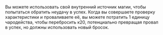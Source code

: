 Вы можете использовать свой внутренний источник магии, чтобы попытаться обратить неудачу в успех. Когда вы совершаете проверку характеристики и проваливаете её, вы можете потратить 1 единицу чародейства, чтобы перебросить к20, потенциально превращая провал в успех, но должны использовать новый бросок.